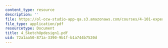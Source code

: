 ```yaml
---
content_type: resource
description: ''
file: https://ol-ocw-studio-app-qa.s3.amazonaws.com/courses/4-101-experiencing-architecture-studio-spring-2003/72a1aa50871a33909b1fb1a744b7520d_4_SketchUpdesign1.pdf
file_type: application/pdf
resourcetype: Document
title: 4_SketchUpdesign1.pdf
uid: 72a1aa50-871a-3390-9b1f-b1a744b7520d
---
```

